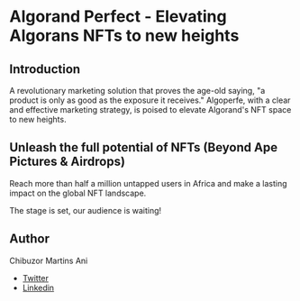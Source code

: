 # Algorand Perfect - Elevating Algorans NFTs to new heights

## Introduction

A revolutionary marketing solution that proves the age-old saying, "a product is only as good as the exposure it receives." Algoperfe, with a clear and effective marketing strategy, is poised to elevate Algorand's NFT space to new heights.


## Unleash the full potential of NFTs (Beyond Ape Pictures & Airdrops)

Reach more than half a million untapped users in Africa and make a lasting impact on the global NFT landscape. 

The stage is set, our audience is waiting!

## Author
Chibuzor Martins Ani
- [Twitter]("https://twitter.com/ChibuzorAni5")
- [Linkedin]("https://www.linkedin.com/in/chibuzor-ani-38a449173")
